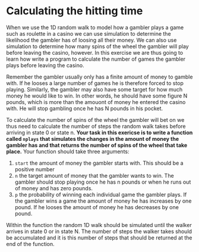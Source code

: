 # Calculating the hitting time

When we use the 1D random walk to model how a gambler plays a game such as roulette in a casino we can use simulation to determine the likelihood the gambler has of loosing all their money.  We can also use simulation to determine how many spins of the wheel the gambler will play before leaving the casino, however.  In this exercise we are thus going to learn how write a program to calculate the number of games the gambler plays before leaving the casino.

Remember the gambler usually only has a finite amount of money to gamble with. If he looses a large number of games he is therefore forced to stop playing. Similarly, the gambler may also have some target for how much money he would like to win. In other words, he should have some figure N pounds, which is more than the amouont of money he entered the casino with. He will stop gambling once he has N pounds in his pocket.

To calculate the number of spins of the wheel the gambler will bet on we thus need to calculate the number of steps the random walk takes before arriving in state 0 or state n.  __Your task in this exericse is to write a function called `nplays` that simulates the changes in the amount of money the gambler has and that returns the number of spins of the wheel that take place.__  Your function should take three arguments:

1. `start` the amount of money the gambler starts with. This should be a positive number
2. `n` the target amount of money that the gambler wants to win. The gambler should stop playing once he has n pounds or when he runs out of money and has zero pounds.
3. `p` the probability of winning each individual game the gambler plays. If the gambler wins a game the amount of money he has increases by one pound. If he looses the amount of money he has decreases by one pound. 

Within the function the random 1D walk should be simulated until the walker arrives in state 0 or in state N.  The number of steps the walker takes should be accumulated and it is this number of steps that should be returned at the end of the function.
